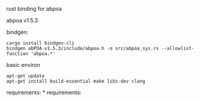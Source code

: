 rust binding for abpoa


abpoa v1.5.3

bindgen:
```
cargo install bindgen-cli
bindgen abPOA-v1.5.3/include/abpoa.h -o src/abpoa_sys.rs --allowlist-function 'abpoa.*'
```

basic environ
```
apt-get update
apt-get install build-essential make libz-dev clang 
```

requirements:
    * requirements: 